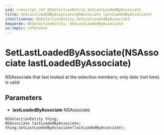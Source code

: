 ```yaml
---
uid: crmscript_ref_NSSelectionEntity_SetLastLoadedByAssociate
title: SetLastLoadedByAssociate(NSAssociate lastLoadedByAssociate)
intellisense: NSSelectionEntity.SetLastLoadedByAssociate
keywords: NSSelectionEntity, GetLastLoadedByAssociate
so.topic: reference
---
```


# SetLastLoadedByAssociate(NSAssociate lastLoadedByAssociate)

NSAssociate that last looked at the selection members; only date (not time) is valid

## Parameters

* **lastLoadedByAssociate** NSAssociate

```crmscript
NSSelectionEntity thing;
NSAssociate lastLoadedByAssociate;
thing.SetLastLoadedByAssociate(lastLoadedByAssociate);
```

